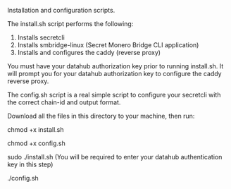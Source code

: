 Installation and configuration scripts.

The install.sh script performs the following:

1. Installs secretcli
2. Installs smbridge-linux (Secret Monero Bridge CLI application)
3. Installs and configures the caddy (reverse proxy)

You must have your datahub authorization key prior to running install.sh. It will prompt you for your datahub authorization key
to configure the caddy reverse proxy. 

The config.sh script is a real simple script to configure your secretcli with the correct chain-id and output format.

Download all the files in this directory to your machine, then run:

chmod +x install.sh

chmod +x config.sh

sudo ./install.sh (You will be required to enter your datahub authentication key in this step)

./config.sh

